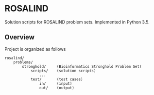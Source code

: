 # ROSALIND
Solution scripts for ROSALIND problem sets. Implemented in Python 3.5.

## Overview
Project is organized as follows
```
rosalind/
    problems/
        stronghold/     (Bioinformatics Stronghold Problem Set)
            scripts/    (solution scripts)
                ...
            test/       (test cases)
                in/     (input)
                out/    (output)
```
